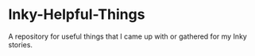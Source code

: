 # Inky-Helpful-Things
A repository for useful things that I came up with or gathered for my Inky stories.
